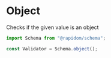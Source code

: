 # Object

Checks if the given value is an object

```typescript
import Schema from "@rapidom/schema";

const Validator = Schema.object();
```

